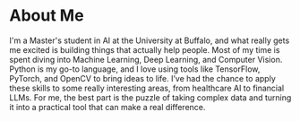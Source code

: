 # About Me
I'm a Master's student in AI at the University at Buffalo, and what really gets me excited is building things that actually help people. Most of my time is spent diving into Machine Learning, Deep Learning, and Computer Vision. Python is my go-to language, and I love using tools like TensorFlow, PyTorch, and OpenCV to bring ideas to life. I’ve had the chance to apply these skills to some really interesting areas, from healthcare AI to financial LLMs. For me, the best part is the puzzle of taking complex data and turning it into a practical tool that can make a real difference.
